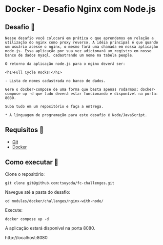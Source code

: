 # Docker - Desafio Nginx com Node.js

## Desafio 🧐
```
Nesse desafio você colocará em prática o que aprendemos em relação a utilização do nginx como proxy reverso. A idéia principal é que quando um usuário acesse o nginx, o mesmo fará uma chamada em nossa aplicação node.js. Essa aplicação por sua vez adicionará um registro em nosso banco de dados mysql, cadastrando um nome na tabela people.

O retorno da aplicação node.js para o nginx deverá ser:

<h1>Full Cycle Rocks!</h1>

- Lista de nomes cadastrada no banco de dados.

Gere o docker-compose de uma forma que basta apenas rodarmos: docker-compose up -d que tudo deverá estar funcionando e disponível na porta: 8080.

Suba tudo em um repositório e faça a entrega.

* A linguagem de programação para este desafio é Node/JavaScript.
```

## Requisitos 📃
- [Git](https://git-scm.com/book/en/v2/Getting-Started-Installing-Git)
- [Docker](https://docs.docker.com/engine/install/)

## Como executar 🚀

Clone o repositório:
```
git clone git@github.com:tsuyoda/fc-challenges.git
```

Navegue até a pasta do desafio:
```
cd modules/docker/challanges/nginx-with-node/
```

Execute:
```
docker compose up -d
```

A aplicação estará disponível na porta 8080.

http://localhost:8080
